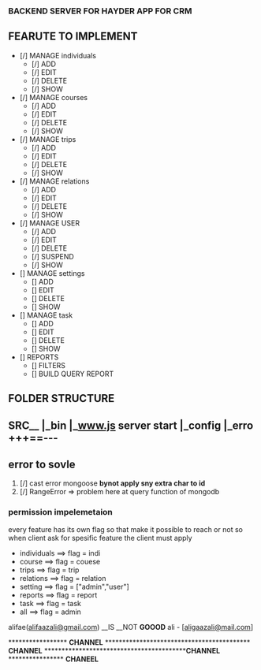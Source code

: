 ### BACKEND SERVER FOR HAYDER APP FOR CRM

## FEARUTE TO IMPLEMENT
- [/] MANAGE individuals
    - [/] ADD
    - [/] EDIT
    - [/] DELETE
    - [/] SHOW
- [/] MANAGE courses
    - [/] ADD
    - [/] EDIT
    - [/] DELETE
    - [/] SHOW
- [/] MANAGE trips
    - [/] ADD
    - [/] EDIT
    - [/] DELETE
    - [/] SHOW
- [/] MANAGE relations
    - [/] ADD
    - [/] EDIT
    - [/] DELETE
    - [/] SHOW
- [/] MANAGE USER
    - [/] ADD
    - [/] EDIT
    - [/] DELETE
    - [/] SUSPEND
    - [/] SHOW
- [] MANAGE settings
    - [] ADD
    - [] EDIT
    - [] DELETE
    - [] SHOW
- [] MANAGE task
    - [] ADD
    - [] EDIT
    - [] DELETE
    - [] SHOW
- [] REPORTS
    - [] FILTERS
    - [] BUILD QUERY REPORT








## FOLDER STRUCTURE
SRC__
     |_bin
        |_www.js server start
     |_config
        |_erro
+++==---
---


## error to sovle
1. [/] cast error mongoose
		__bynot apply sny extra char to id__
2. [/]  RangeError => problem here at query function of mongodb


### permission impelemetaion
every feature  has its own flag so that make it possible to reach or not so when client ask for spesific feature the client must apply
- individuals ==> flag = indi
- course ==> flag = couese
- trips ==> flag = trip
- relations ==> flag = relation
- setting ==> flag = ["admin","user"]
- reports ==> flag = report
- task ==> flag = task
- all ==> flag = admin


alifae(alifaazali@gmail.com)
__IS __NOT __GOOOD__
ali - [aligaazali@mail.com]

***************** __CHANNEL__  ****************************************** __CHANNEL__ *****************************************__CHANNEL__ **************** __CHANEEL__

